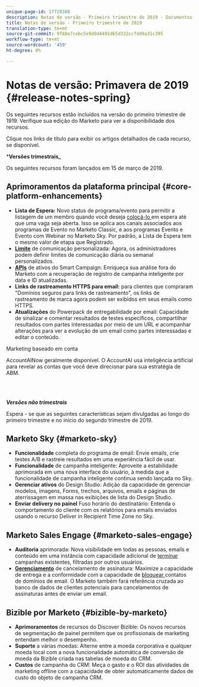 ```yaml
---
unique-page-id: 17728380
description: Notas de versão - Primeiro trimestre de 2019 - Documentos do Marketo - Documentação do produto
title: Notas de versão - Primeiro trimestre de 2019
translation-type: tm+mt
source-git-commit: 9f88e7cebc5e9d0d4491d65d332ccfdd9a31c395
workflow-type: tm+mt
source-wordcount: '459'
ht-degree: 0%

---
```



# Notas de versão: Primavera de 2019 {#release-notes-spring}

Os seguintes recursos estão incluídos na versão do primeiro trimestre de 1919. Verifique sua edição do Marketo para ver a disponibilidade dos recursos.

Clique nos links de título para exibir os artigos detalhados de cada recurso, se disponível.

***Versões trimestrais_**

Os seguintes recursos foram lançados em 15 de março de 2019.

## Aprimoramentos da plataforma principal {#core-platform-enhancements}

* **Lista de Espera:** Novo status de programa/evento para permitir a listagem de um membro quando você deseja  [colocá-lo ](/help/marketo/product-docs/core-marketo-concepts/smart-campaigns/program-flow-actions/change-program-status.md) em espera até que uma vaga seja aberta. Isso se aplica aos canais associados aos programas de Evento no Marketo Classic, e aos programas Evento e Evento com Webinar no Marketo Sky. Por padrão, a Lista de Espera tem o mesmo valor de etapa que Registrado.
* **[Limite](/help/marketo/product-docs/administration/email-setup/enable-communication-limits.md)** de comunicação personalizada: Agora, os administradores podem definir limites de comunicação diária ou semanal personalizados.
* **[APIs](https://developers.marketo.com/rest-api/assets/campaigns/)** de ativos do Smart Campaign: Enriqueça sua análise fora do Marketo com a recuperação de registro de campanha inteligente por data e ID atualizadas.
* **Links de rastreamento HTTPS para email:** para clientes que compraram &quot;Domínios seguros para links de rastreamento&quot;, os links de rastreamento de marca agora podem ser exibidos em seus emails como HTTPS.
* **Atualizações** do Powerpack de entregabilidade por email: Capacidade de sinalizar e comentar resultados de testes específicos, compartilhar resultados com partes interessadas por meio de um URL e acompanhar alterações para ver a evolução de um email como partes interessadas e editar o conteúdo.

Marketing baseado em conta

**[](/help/marketo/product-docs/target-account-management/account-profiling/account-profiling-ranking-and-tuning.md)** AccountAINow geralmente disponível. O AccountAI usa inteligência artificial para revelar as contas que você deve direcionar para sua estratégia de ABM.

<br> 

**_Versões não trimestrais_**

Espera - se que as seguintes características sejam divulgadas ao longo do primeiro trimestre e no início do segundo trimestre de 2019.

## Marketo Sky {#marketo-sky}

* **Funcionalidade** completa do programa de email: Envie emails, crie testes A/B e rastreie resultados em uma experiência fácil de usar.
* **Funcionalidade** de campanha inteligente: Aproveite a estabilidade aprimorada em uma nova interface do usuário, à medida que a funcionalidade de campanha inteligente continua sendo lançada no Sky.
* **Gerenciar ativos** do Design Studio: Adição da capacidade de gerenciar modelos, imagens, Forms, trechos, arquivos, emails e páginas de aterrissagem em massa nas exibições de lista do Design Studio.
* **Enviar delivery no painel** Fuso horário do destinatário: Entenda o comportamento do cliente com os relatórios para emails enviados usando o recurso Deliver in Recipient Time Zone no Sky.

## Marketo Sales Engage {#marketo-sales-engage}

* **Auditoria** aprimorada: Nova visibilidade em todas as pessoas, emails e  [](/help/marketo/product-docs/marketo-sales-connect/templates/view-template-list-as-a-another-user.md) conteúdo em uma instância com capacidade adicional de  [terminar ](/help/marketo/product-docs/marketo-sales-connect/campaigns/view-campaigns-list-as-another-user.md)campanhas existentes, filtradas por outros usuários.
* **[Gerenciamento](/help/marketo/product-docs/marketo-sales-connect/email/unsubscribes/marketo-unsubscribe-check.md)** de cancelamento de assinatura: Maximize a capacidade de entrega e a conformidade com a capacidade de  [bloquear ](/help/marketo/product-docs/marketo-sales-connect/admin/blocked-domains.md) contatos de domínios de email. O Marketo também fará referência cruzada ao banco de dados de clientes potenciais para cancelamentos de assinaturas antes de enviar um email.

## Bizible por Marketo {#bizible-by-marketo}

* **Aprimoramentos** de recursos do Discover Bizible: Os novos recursos de segmentação de painel permitem que os profissionais de marketing entendam melhor o desempenho.
* **Suporte** a várias moedas: Alterne entre a moeda corporativa e qualquer moeda local com a nova funcionalidade automática de conversão de moeda da Bizible criada nas tabelas de moeda do CRM.
* **Custos** de campanha do CRM: Meça o gasto e o ROI das atividades de marketing offline com a capacidade de obter automaticamente dados de custo do objeto de campanha CRM.
